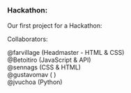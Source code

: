 ##
### Hackathon:
Our first project for a Hackathon:

  Collaborators: <br/>

  @farvillage (Headmaster - HTML & CSS) <br/>
  @Betoitiro (JavaScript & API) <br/>
  @sennags (CSS & HTML) <br/>
  @gustavomav ( ) <br/>
  @jvuchoa (Python)<br/>
##
